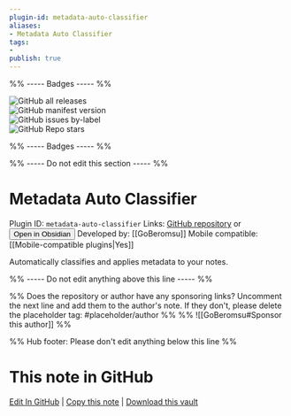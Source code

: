 ```yaml
---
plugin-id: metadata-auto-classifier
aliases:
- Metadata Auto Classifier
tags: 
- 
publish: true
---
```


%% ----- Badges ----- %%

![GitHub all releases](https://img.shields.io/github/downloads/GoBeromsu/Metadata-Auto-Classifier/total?color=573E7A&logo=github&style=for-the-badge)   
![GitHub manifest version](https://img.shields.io/github/manifest-json/v/GoBeromsu/Metadata-Auto-Classifier?color=573E7A&logo=github&style=for-the-badge)   
![GitHub issues by-label](https://img.shields.io/github/issues/GoBeromsu/Metadata-Auto-Classifier/help%20wanted?color=573E7A&logo=github&style=for-the-badge)   
![GitHub Repo stars](https://img.shields.io/github/stars/GoBeromsu/Metadata-Auto-Classifier?color=573E7A&logo=github&style=for-the-badge)

%% ----- Badges ----- %%

%% ----- Do not edit this section ----- %%

# Metadata Auto Classifier

Plugin ID: `metadata-auto-classifier`
Links: [GitHub repository](https://github.com/GoBeromsu/Metadata-Auto-Classifier) or [<button id=HH>Open in Obsidian</button>](obsidian://show-plugin?id=metadata-auto-classifier)
Developed by: [[GoBeromsu]]
Mobile compatible: [[Mobile-compatible plugins|Yes]]

Automatically classifies and applies metadata to your notes.

%% ----- Do not edit anything above this line ----- %% 

%% Does the repository or author have any sponsoring links? Uncomment the next line and add them to the author's note. If they don't, please delete the placeholder tag: #placeholder/author %%
%% ![[GoBeromsu#Sponsor this author]] %%

%% Hub footer: Please don't edit anything below this line %%

# This note in GitHub

<span class="git-footer">[Edit In GitHub](https://github.dev/obsidian-community/obsidian-hub/blob/main/02%20-%20Community%20Expansions/02.05%20All%20Community%20Expansions/Plugins/metadata-auto-classifier.md "git-hub-edit-note") | [Copy this note](https://raw.githubusercontent.com/obsidian-community/obsidian-hub/main/02%20-%20Community%20Expansions/02.05%20All%20Community%20Expansions/Plugins/metadata-auto-classifier.md "git-hub-copy-note") | [Download this vault](https://github.com/obsidian-community/obsidian-hub/archive/refs/heads/main.zip "git-hub-download-vault") </span>
